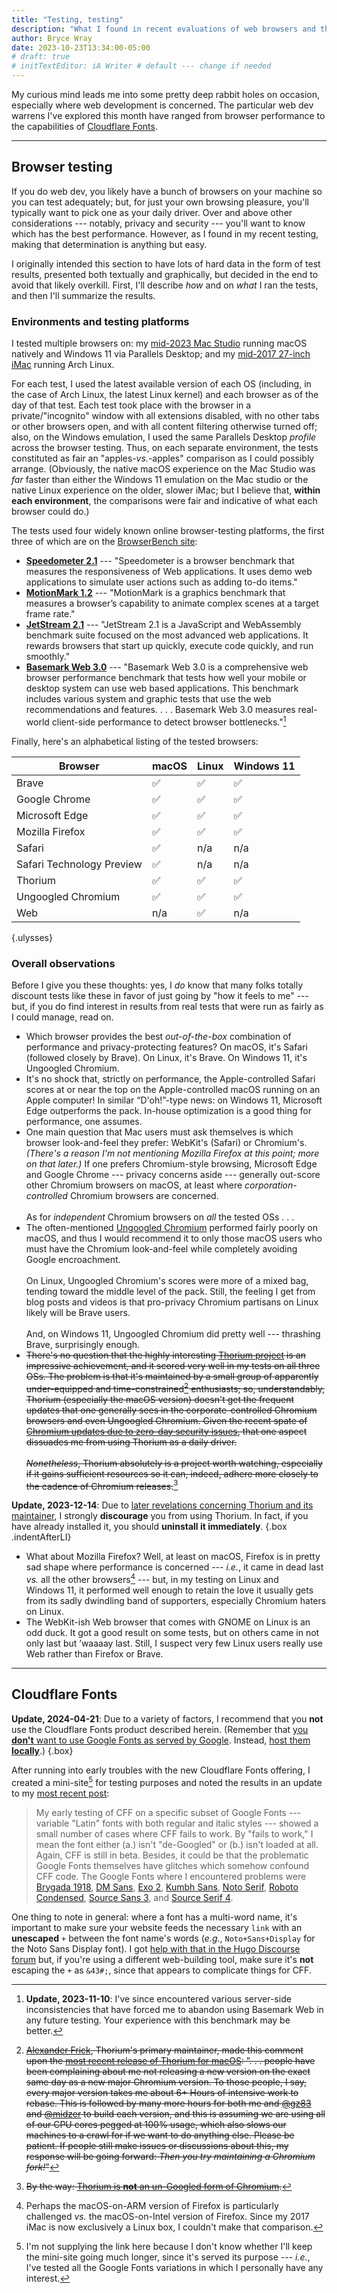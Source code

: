 ```yaml
---
title: "Testing, testing"
description: "What I found in recent evaluations of web browsers and the new Cloudflare Fonts service."
author: Bryce Wray
date: 2023-10-23T13:34:00-05:00
# draft: true
# initTextEditor: iA Writer # default --- change if needed
---
```


My curious mind leads me into some pretty deep rabbit holes on occasion, especially where web development is concerned. The particular web dev warrens I've explored this month have ranged from browser performance to the capabilities of [Cloudflare Fonts](https://blog.cloudflare.com/cloudflare-fonts-enhancing-website-privacy-speed/).

<!--more-->

----

## Browser testing

If you do web dev, you likely have a bunch of browsers on your machine so you can test adequately; but, for just your own browsing pleasure, you'll typically want to pick one as your daily driver. Over and above other considerations --- notably, privacy and security --- you'll want to know which has the best performance. However, as I found in my recent testing, making that determination is anything but easy.

I originally intended this section to have lots of hard data in the form of test results, presented both textually and graphically, but decided in the end to avoid that likely overkill. First, I'll describe *how* and on *what* I ran the tests, and then I'll summarize the results.

### Environments and testing platforms

I tested multiple browsers on: my [mid-2023 Mac Studio](https://support.apple.com/kb/SP894) running macOS natively and Windows 11 via Parallels Desktop; and my [mid-2017 27-inch iMac](https://support.apple.com/kb/SP760) running Arch Linux.

For each test, I used the latest available version of each OS (including, in the case of Arch Linux, the latest Linux kernel) and each browser as of the day of that test. Each test took place with the browser in a private/"incognito" window with all extensions disabled, with no other tabs or other browsers open, and with all content filtering otherwise turned off; also, on the Windows emulation, I used the same Parallels Desktop *profile* across the browser testing. Thus, on each separate environment, the tests constituted as fair an "apples-*vs.*-apples" comparison as I could possibly arrange. (Obviously, the native macOS experience on the Mac Studio was *far* faster than either the Windows 11 emulation on the Mac studio or the native Linux experience on the older, slower iMac; but I believe that, **within each environment**, the comparisons were fair and indicative of what each browser could do.)

The tests used four widely known online browser-testing platforms, the first three of which are on the [BrowserBench site](https://browserbench.org):
- **[Speedometer 2.1](https://browserbench.org/Speedometer2.1/)** --- "Speedometer is a browser benchmark that measures the responsiveness of Web applications. It uses demo web applications to simulate user actions such as adding to-do items."
- **[MotionMark 1.2](https://browserbench.org/MotionMark1.2/)** --- "MotionMark is a graphics benchmark that measures a browser’s capability to animate complex scenes at a target frame rate."
- **[JetStream 2.1](https://browserbench.org/JetStream/)** --- "JetStream 2.1 is a JavaScript and WebAssembly benchmark suite focused on the most advanced web applications. It rewards browsers that start up quickly, execute code quickly, and run smoothly."
- **[Basemark Web 3.0](https://web.basemark.com/)** --- "Basemark Web 3.0 is a comprehensive web browser performance benchmark that tests how well your mobile or desktop system can use web based applications. This benchmark includes various system and graphic tests that use the web recommendations and features. . . . Basemark Web 3.0 measures real-world client-side performance to detect browser bottlenecks."[^inconsistency]

[^inconsistency]: **Update, 2023-11-10**: I've since encountered various server-side inconsistencies that have forced me to abandon using Basemark Web in any future testing. Your experience with this benchmark may be better.

Finally, here's an alphabetical listing of the tested browsers:

| Browser | macOS | Linux | Windows 11 |
|---|---|---|---|
| Brave | <span class="emojis">✅</span> | <span class="emojis">✅</span> | <span class="emojis">✅</span> |
| Google Chrome | <span class="emojis">✅</span> | <span class="emojis">✅</span> | <span class="emojis">✅</span> |
| Microsoft Edge | <span class="emojis">✅</span> | <span class="emojis">✅</span> | <span class="emojis">✅</span> |
| Mozilla Firefox | <span class="emojis">✅</span> | <span class="emojis">✅</span> | <span class="emojis">✅</span> |
| Safari | <span class="emojis">✅</span> | n/a | n/a |
| Safari Technology Preview | <span class="emojis">✅</span> | n/a | n/a |
| Thorium | <span class="emojis">✅</span> | <span class="emojis">✅</span> | <span class="emojis">✅</span> |
| Ungoogled Chromium | <span class="emojis">✅</span> | <span class="emojis">✅</span> | <span class="emojis">✅</span> |
| Web | n/a | <span class="emojis">✅</span> | n/a |
{.ulysses}

### Overall observations

Before I give you these thoughts: yes, I *do* know that many folks totally discount tests like these in favor of just going by "how it feels to me" --- but, if you do find interest in results from real tests that were run as fairly as I could manage, read on.

- Which browser provides the best *out-of-the-box* combination of performance and privacy-protecting features? On macOS, it's Safari (followed closely by Brave). On Linux, it's Brave. On Windows 11, it's Ungoogled Chromium.
- It's no shock that, strictly on performance, the Apple-controlled Safari scores at or near the top on the Apple-controlled macOS running on an Apple computer! In similar “D'oh!”-type news: on Windows 11, Microsoft Edge outperforms the pack. In-house optimization is a good thing for performance, one assumes.
- One main question that Mac users must ask themselves is which browser look-and-feel they prefer: WebKit's (Safari) or Chromium's. *(There's a reason I'm not mentioning Mozilla Firefox at this point; more on that later.)* If one prefers Chromium-style browsing, Microsoft Edge and Google Chrome --- privacy concerns aside --- generally out-score other Chromium browsers on macOS, at least where *corporation-controlled* Chromium browsers are concerned.\
\
As for *independent* Chromium browsers on *all* the tested OSs . . .
- The often-mentioned [Ungoogled Chromium](https://github.com/ungoogled-software/ungoogled-chromium) performed fairly poorly on macOS, and thus I would recommend it to only those macOS users who must have the Chromium look-and-feel while completely avoiding Google encroachment.\
\
On Linux, Ungoogled Chromium's scores were more of a mixed bag, tending toward the middle level of the pack. Still, the feeling I get from blog posts and videos is that pro-privacy Chromium partisans on Linux likely will be Brave users.\
\
And, on Windows 11, Ungoogled Chromium did pretty well --- thrashing Brave, surprisingly enough.
- ~~There's no question that the highly interesting [Thorium project](https://thorium.rocks) is an impressive achievement, and it scored very well in my tests on all three OSs. The problem is that it's maintained by a small group of apparently under-equipped and time-constrained[^MacThorium] enthusiasts; so, understandably, Thorium (especially the macOS version) doesn't get the frequent updates that one generally sees in the corporate-controlled Chromium browsers and even Ungoogled Chromium. Given the recent spate of [Chromium updates due to zero-day security issues](https://www.bleepingcomputer.com/news/security/google-fixes-fifth-actively-exploited-chrome-zero-day-of-2023/), that one aspect dissuades me from using Thorium as a daily driver.~~\
\
~~*Nonetheless*, Thorium absolutely is a project worth watching, especially if it gains sufficient resources so it can, indeed, adhere more closely to the cadence of Chromium releases.~~[^ThoriumUnG]

[^MacThorium]: ~~[Alexander Frick](https://github.com/Alex313031), Thorium's primary maintainer, made this comment upon the [most recent release of Thorium for macOS](https://github.com/Alex313031/Thorium-MacOS/releases/tag/M116.0.5845.169): ”. . . people have been complaining about me not releasing a new version on the exact same day as a new major Chromium version. To those people, I say, every major version takes me about 6+ Hours of intensive work to rebase. This is followed by many more hours for both me and [@gz83](https://github.com/gz83) and [@midzer](https://github.com/midzer) to build each version, and this is assuming we are using all of our CPU cores pegged at 100% usage, which also slows our machines to a crawl for if we want to do anything else. Please be patient. If people still make issues or discussions about this, my response will be going forward: *Then you try maintaining a Chromium fork!*”~~

[^ThoriumUnG]: ~~By the way: [Thorium is **not** an un-Googled form of Chromium](https://github.com/Alex313031/Thorium-Win/issues/1).~~

<strong class="red">Update, 2023-12-14</strong>:  Due to [later revelations concerning Thorium and its maintainer](https://www.reddit.com/r/browsers/comments/18ihls8/dont_use_thorium_browser_if_you_have_it_installed/), I strongly **discourage** you from using Thorium. In fact, if you have already installed it, you should **uninstall it immediately**.
{.box .indentAfterLI}

- What about Mozilla Firefox? Well, at least on macOS, Firefox is in pretty sad shape where performance is concerned --- *i.e.*, it came in dead last *vs.* all the other browsers[^ARM] --- but, in my testing on Linux and Windows 11, it performed well enough to retain the love it usually gets from its sadly dwindling band of supporters, especially Chromium haters on Linux.
- The WebKit-ish Web browser that comes with GNOME on Linux is an odd duck. It got a good result on some tests, but on others came in not only last but ’waaaay last. Still, I suspect very few Linux users really use Web rather than Firefox or Brave.

[^ARM]: Perhaps the macOS-on-ARM version of Firefox is particularly challenged *vs.* the macOS-on-Intel version of Firefox. Since my 2017 iMac is now exclusively a Linux box, I couldn't make that comparison.

----

## Cloudflare Fonts

<strong class="red">Update, 2024-04-21</strong>: Due to a variety of factors, I recommend that you **not** use the Cloudflare Fonts product described herein. (Remember that [you **don't** want to use Google Fonts as served by Google](/posts/2020/08/google-fonts-privacy/). Instead, [host them **locally**](/posts/2020/08/good-stuff-without-google/).)
{.box}

After running into early troubles with the new Cloudflare Fonts offering, I created a mini-site[^link] for testing purposes and noted the results in an update to my [most recent post](/posts/2023/10/cloudflare-fonts-first-look/):

[^link]: I'm not supplying the link here because I don't know whether I'll keep the mini-site going much longer, since it's served its purpose --- *i.e.*, I've tested all the Google Fonts variations in which I personally have any interest.

> My early testing of CFF on a specific subset of Google Fonts --- variable "Latin" fonts with both regular and italic styles --- showed a small number of cases where CFF fails to work. By "fails to work," I mean the font either (a.) isn't "de-Googled" or (b.) isn't loaded at all. Again, CFF is still in beta. Besides, it could be that the problematic Google Fonts themselves have glitches which somehow confound CFF code. The Google Fonts where I encountered problems were [Brygada 1918](https://fonts.google.com/specimen/Brygada+1918), [DM Sans](https://fonts.google.com/specimen/DM+Sans), [Exo 2](https://fonts.google.com/specimen/Exo+2), [Kumbh Sans](https://fonts.google.com/specimen/Kumbh+Sans), [Noto Serif](https://fonts.google.com/noto/specimen/Noto+Serif), [Roboto Condensed](https://fonts.google.com/specimen/Roboto+Condensed), [Source Sans 3](https://fonts.google.com/specimen/Source+Sans+3), and [Source Serif 4](https://fonts.google.com/specimen/Source+Serif+4).

One thing to note in general: where a font has a multi-word name, it's important to make sure your website feeds the necessary `link` with an **unescaped** `+` between the font name's words (*e.g.*, `Noto+Sans+Display` for the Noto Sans Display font). I got [help with that in the Hugo Discourse forum](https://discourse.gohugo.io/t/how-to-unescape-plus-sign-in-url-re-cloudflare-fonts/46734) but, if you're using a different web-building tool, make sure it's **not** escaping the `+` as `&43#;`, since that appears to complicate things for CFF.

